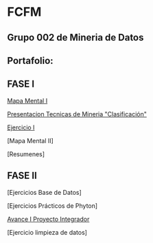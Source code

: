 # FCFM 
## Grupo 002 de Mineria de Datos
## Portafolio:

## FASE I

[Mapa Mental I](https://github.com/DaniMonsh/Mineria_Datos/blob/master/MapaMental_1_1563836.pdf)

[Presentacion Tecnicas de Mineria "Clasificación"](https://github.com/kevingonzalez1805425/Mineria-de-Datos-02/blob/master/Presentacion_Clasificacion__02.pdf)

[Ejercicio I](https://github.com/kevingonzalez1805425/Mineria-de-Datos-02/blob/master/Ejercicios_1.pdf)

[Mapa Mental II]

[Resumenes]

## FASE II

[Ejercicios Base de Datos]

[Ejercicios Prácticos de Phyton]

[Avance I Proyecto Integrador](https://github.com/FernandoGonzalezC/MineriadeDatos/blob/master/Avance1-PIA_Equipo11_002.pdf)

[Ejercicio limpieza de datos]
